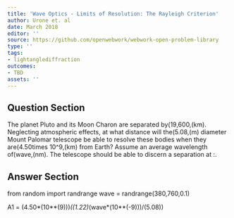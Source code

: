 ```yaml
---
title: 'Wave Optics - Limits of Resolution: The Rayleigh Criterion'
author: Urone et. al
date: March 2018
editor: ''
source: https://github.com/openwebwork/webwork-open-problem-library
type: ''
tags:
- lightanglediffraction
outcomes:
- TBD
assets: ''
---
```


## Question Section 

The planet Pluto and its Moon Charon are separated by(19,600,(km). Neglecting atmospheric effects, at what distance will the(5.08,(m) diameter Mount Palomar telescope be able to resolve these bodies when they are(4.50times 10^9,(km) from Earth? Assume an average wavelength of(wave,(nm). 
The telescope should be able to discern a separation at :.



## Answer Section

from random import randrange
wave = randrange(380,760,0.1)

A1 = (4.50*(10**(9)))*((1.22)*(wave*(10**(-9)))/(5.08))